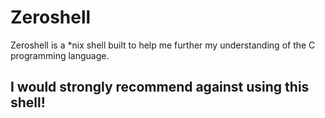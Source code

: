 # Zeroshell
Zeroshell is a *nix shell built to help me further my understanding of the C programming language.

## I would strongly recommend against using this shell!
